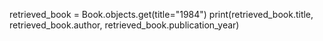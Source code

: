 
retrieved_book = Book.objects.get(title="1984")
print(retrieved_book.title, retrieved_book.author, retrieved_book.publication_year)
